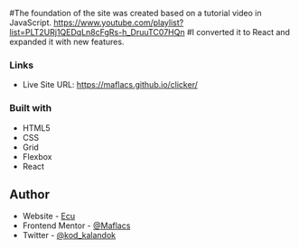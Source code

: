 #The foundation of the site was created based on a tutorial video in JavaScript. https://www.youtube.com/playlist?list=PLT2URj1QEDqLn8cFgRs-h_DruuTC07HQn
#I converted it to React and expanded it with new features.


### Links

- Live Site URL: https://maflacs.github.io/clicker/


### Built with

- HTML5 
- CSS
- Grid
- Flexbox
- React


## Author

- Website - [Ecu](https://maflacs.github.io/portfolio/)
- Frontend Mentor - [@Maflacs](https://www.frontendmentor.io/profile/Maflacs)
- Twitter - [@kod_kalandok](https://x.com/kod_kalandok)
